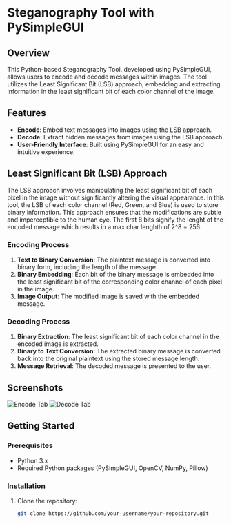 # Steganography Tool with PySimpleGUI

## Overview

This Python-based Steganography Tool, developed using PySimpleGUI, allows users to encode and decode messages within images. The tool utilizes the Least Significant Bit (LSB) approach, embedding and extracting information in the least significant bit of each color channel of the image.

## Features

- **Encode**: Embed text messages into images using the LSB approach.
- **Decode**: Extract hidden messages from images using the LSB approach.
- **User-Friendly Interface**: Built using PySimpleGUI for an easy and intuitive experience.

## Least Significant Bit (LSB) Approach

The LSB approach involves manipulating the least significant bit of each pixel in the image without significantly altering the visual appearance. In this tool, the LSB of each color channel (Red, Green, and Blue) is used to store binary information. This approach ensures that the modifications are subtle and imperceptible to the human eye. The first 8 bits signify the lenght of the encoded message which results in a max char lenghth of 2^8 = 256.

### Encoding Process

1. **Text to Binary Conversion**: The plaintext message is converted into binary form, including the length of the message.
2. **Binary Embedding**: Each bit of the binary message is embedded into the least significant bit of the corresponding color channel of each pixel in the image.
3. **Image Output**: The modified image is saved with the embedded message.

### Decoding Process

1. **Binary Extraction**: The least significant bit of each color channel in the encoded image is extracted.
2. **Binary to Text Conversion**: The extracted binary message is converted back into the original plaintext using the stored message length.
3. **Message Retrieval**: The decoded message is presented to the user.

## Screenshots

![Encode Tab](screenshots/encode_tab.png)
![Decode Tab](screenshots/decode_tab.png)

## Getting Started

### Prerequisites

- Python 3.x
- Required Python packages (PySimpleGUI, OpenCV, NumPy, Pillow)

### Installation

1. Clone the repository:

   ```bash
   git clone https://github.com/your-username/your-repository.git
